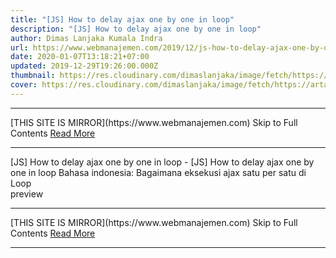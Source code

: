 ```yaml
---
title: "[JS] How to delay ajax one by one in loop"
description: "[JS] How to delay ajax one by one in loop"
author: Dimas Lanjaka Kumala Indra
url: https://www.webmanajemen.com/2019/12/js-how-to-delay-ajax-one-by-one-in-loop.html
date: 2020-01-07T13:18:21+07:00
updated: 2019-12-29T19:26:00.000Z
thumbnail: https://res.cloudinary.com/dimaslanjaka/image/fetch/https://artandlogic.com/wp-content/uploads/2000px-AJAX_logo_by_gengns.svg_.png
cover: https://res.cloudinary.com/dimaslanjaka/image/fetch/https://artandlogic.com/wp-content/uploads/2000px-AJAX_logo_by_gengns.svg_.png
---
```


<hr/> [THIS SITE IS MIRROR](https://www.webmanajemen.com) Skip to Full Contents <a href="https://www.webmanajemen.com/2019/12/js-how-to-delay-ajax-one-by-one-in-loop.html" rel="follow" class="button" id="read-more">Read More</a> <hr/> [JS] How to delay ajax one by one in loop - [JS] How to delay ajax one by one in loop Bahasa indonesia: Bagaimana eksekusi ajax satu per satu di Loop
<div id="demo"></div>
<script>
/**
 * Define global variable
 * @var {int} indexLoop global loop indexer
 * @var {int} lastLoop global last iteration for global loop indexer from loop initializer
 * @var {array} queueLoop global array to be processed from ajax
 * @var {array} arrayLoop define array to be proccesed
 */
var indexLoop = 0,
  lastLoop = 0,
  queueLoop = [],
  arrayLoop = ['apple', 'melon', 'watermelon', 'grapes'];
for (var i = 0; i < arrayLoop.length; i++) {
  queueLoop.push(arrayLoop[i]);
  if (i == arrayLoop.length - 1) {
    lastLoop = i + 1;
    ajaxLoop(function () {
      var b = document.createElement('b');
      b.innerHTML = 'Processing all item ' + indexLoop + ' of ' + lastLoop + ' succedeed<br/>';
      document.getElementById('demo').appendChild(b);
    });
  }
}/**
 * Initialize global ajaxLoop function
 * @param {function} lastFunction function to be executed on last iteration
 */
function ajaxLoop(lastFunction) {
  if (indexLoop < lastLoop) {
    $.ajax({
      url: 'https://reqres.in/api/users?page=' + (indexLoop + 1),
      beforeSend: function () {
        var b = document.createElement('b');
        b.innerHTML = 'Processing item ' + indexLoop + ' of ' + lastLoop + '<br/>';
        document.getElementById('demo').appendChild(b);
      },
      success: function (response) {
        var b = document.createElement('b');
        b.innerHTML = 'Processed item success ' + this.url.split('=')[1] + ' of ' + lastLoop + '<br/>';
        document.getElementById('demo').appendChild(b);
      },
      error: function () {
        var b = document.createElement('b');
        b.innerHTML = 'Processed item error ' + this.url.split('=')[1] + ' of ' + lastLoop + '<br/>';
        document.getElementById('demo').appendChild(b);
      },
      complete: function () {
        var b = document.createElement('b');
        b.innerHTML = 'Processed item complete ' + this.url.split('=')[1] + ' of ' + lastLoop + '<br/>';
        document.getElementById('demo').appendChild(b);
      }
    });
    indexLoop++;
    ajaxLoop();
    if (indexLoop == queueLoop.length) {
      if (typeof lastFunction == 'function') {
        lastFunction();
        /** reseting global indexer */
        indexLoop = 0;
      }
    }
  }
}</script>
preview <hr/> [THIS SITE IS MIRROR](https://www.webmanajemen.com) Skip to Full Contents <a href="https://www.webmanajemen.com/2019/12/js-how-to-delay-ajax-one-by-one-in-loop.html" rel="follow" class="button" id="read-more">Read More</a> <hr/>